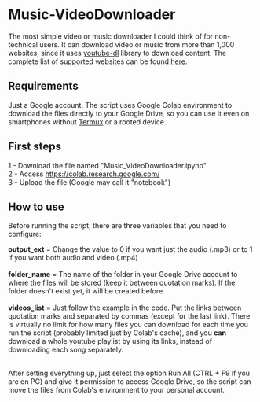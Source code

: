 # Music-VideoDownloader
The most simple video or music downloader I could think of for non-technical users. It can download video or music from more than 1,000 websites, since it uses [youtube-dl](https://github.com/ytdl-org/youtube-dl) library to download content. The complete list of supported websites can be found [here](https://ytdl-org.github.io/youtube-dl/supportedsites.html).

## Requirements

Just a Google account. The script uses Google Colab environment to download the files directly to your Google Drive, so you can use it even on smartphones without [Termux](https://termux.dev/en/) or a rooted device.

## First steps

1 - Download the file named "Music_VideoDownloader.ipynb" <br>
2 - Access https://colab.research.google.com/ <br>
3 - Upload the file (Google may call it "notebook") <br>

## How to use

Before running the script, there are three variables that you need to configure:

**output_ext** = Change the value to 0 if you want just the audio (.mp3) or to 1 if you want both audio and video (.mp4) <br><br>
**folder_name** = The name of the folder in your Google Drive account to where the files will be stored (keep it between quotation marks). If the folder doesn't exist yet, it will be created before. <br><br>
**videos_list** = Just follow the example in the code. Put the links between quotation marks and separated by commas (except for the last link). There is virtually no limit for how many files you can download for each time you run the script (probably limited just by Colab's cache), and you **can** download a whole youtube playlist by using its links, instead of downloading each song separately. <br><br>

After setting everything up, just select the option Run All (CTRL + F9 if you are on PC) and give it permission to access Google Drive, so the script can move the files from Colab's environment to your personal account.

